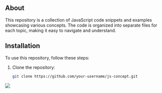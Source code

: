 ## About

This repository is a collection of JavaScript code snippets and examples showcasing various concepts. The code is organized into separate files for each topic, making it easy to navigate and understand.

## Installation

To use this repository, follow these steps:

1. Clone the repository:
   ```bash
   git clone https://github.com/your-username/js-concept.git
   ```

<img src="https://img.shields.io/badge/JAVASCRIPT-black?style=for-the-badge&logo=JavaScript&logoColor=F7DF1E"/>

